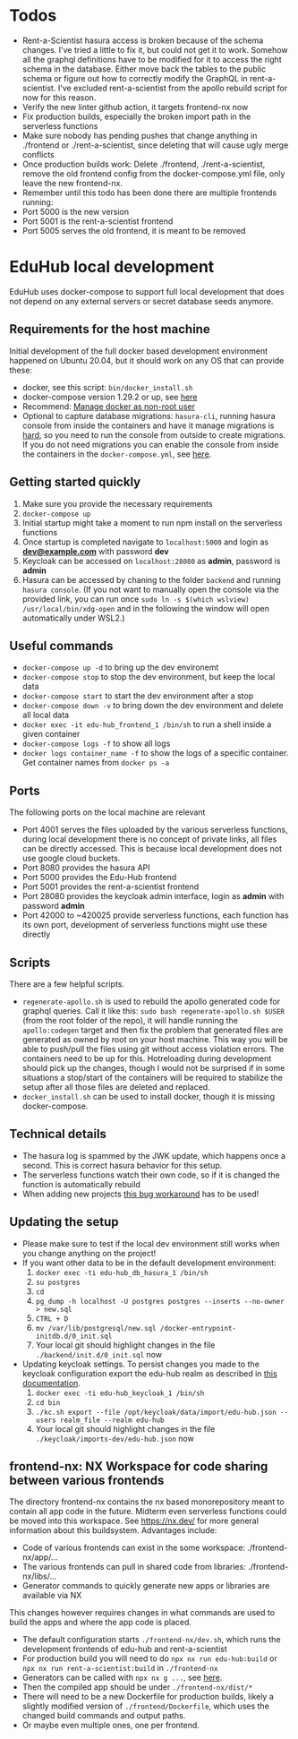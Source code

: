 # Todos

- Rent-a-Scientist hasura access is broken because of the schema changes. I've tried a little to fix it, but could not get it to work. Somehow all the graphql definitions have to be modified for it to access the right schema in the database. Either move back the tables to the public schema or figure out how to correctly modify the GraphQL in rent-a-scientist. I've excluded rent-a-scientist from the apollo rebuild script for now for this reason.
- Verify the new linter github action, it targets frontend-nx now
- Fix production builds, especially the broken import path in the serverless functions
- Make sure nobody has pending pushes that change anything in ./frontend or ./rent-a-scientist, since deleting that will cause ugly merge conflicts
- Once production builds work: Delete ./frontend, ./rent-a-scientist, remove the old frontend config from the docker-compose.yml file, only leave the new frontend-nx.
- Remember until this todo has been done there are multiple frontends running:
- Port 5000 is the new version
- Port 5001 is the rent-a-scientist frontend
- Port 5005 serves the old frontend, it is meant to be removed

# EduHub local development

EduHub uses docker-compose to support full local development that does not depend on any external servers or secret database seeds anymore.

## Requirements for the host machine

Initial development of the full docker based development environment happened on Ubuntu 20.04, but it should work on any OS that can provide these:

- docker, see this script: `bin/docker_install.sh`
- docker-compose version 1.29.2 or up, see [here](https://docs.docker.com/engine/install/ubuntu/#set-up-the-repository)
- Recommend: [Manage docker as non-root user](https://docs.docker.com/engine/install/linux-postinstall/)
- Optional to capture database migrations: `hasura-cli`, running hasura console from inside the containers and have it manage migrations is [hard](https://github.com/hasura/graphql-engine/issues/2824), so you need to run the console from outside to create migrations. If you do not need migrations you can enable the console from inside the containers in the `docker-compose.yml`, see [here](https://www.npmjs.com/package/hasura-cli).

## Getting started quickly

1. Make sure you provide the necessary requirements
1. `docker-compose up`
1. Initial startup might take a moment to run npm install on the serverless functions
1. Once startup is completed navigate to `localhost:5000` and login as **dev@example.com** with password **dev**
1. Keycloak can be accessed on `localhost:28080` as **admin**, password is **admin**
1. Hasura can be accessed by chaning to the folder `backend` and running `hasura console`.
   (If you not want to manually open the console via the provided link, you can run once `sudo ln -s $(which wslview) /usr/local/bin/xdg-open` and in the following the window will open automatically under WSL2.)

## Useful commands

- `docker-compose up -d` to bring up the dev environemt
- `docker-compose stop` to stop the dev environment, but keep the local data
- `docker-compose start` to start the dev environment after a stop
- `docker-compose down -v` to bring down the dev environment and delete all local data
- `docker exec -it edu-hub_frontend_1 /bin/sh` to run a shell inside a given container
- `docker-compose logs -f` to show all logs
- `docker logs container_name -f` to show the logs of a specific container. Get container names from `docker ps -a`

## Ports

The following ports on the local machine are relevant

- Port 4001 serves the files uploaded by the various serverless functions, during local development there is no concept of private links, all files can be directly accessed. This is because local development does not use google cloud buckets.
- Port 8080 provides the hasura API
- Port 5000 provides the Edu-Hub frontend
- Port 5001 provides the rent-a-scientist frontend
- Port 28080 provides the keycloak admin interface, login as **admin** with password **admin**
- Port 42000 to ~420025 provide serverless functions, each function has its own port, development of serverless functions might use these directly

## Scripts

There are a few helpful scripts.

- `regenerate-apollo.sh` is used to rebuild the apollo generated code for graphql queries. Call it like this: `sudo bash regenerate-apollo.sh $USER` (from the root folder of the repo), it will handle running the `apollo:codegen` target and then fix the problem that generated files are generated as owned by root on your host machine. This way you will be able to push/pull the files using git without access violation errors. The containers need to be up for this. Hotreloading during development should pick up the changes, though I would not be surprised if in some situations a stop/start of the containers will be required to stabilize the setup after all those files are deleted and replaced.
- `docker_install.sh` can be used to install docker, though it is missing docker-compose.

## Technical details

- The hasura log is spammed by the JWK update, which happens once a second. This is correct hasura behavior for this setup.
- The serverless functions watch their own code, so if it is changed the function is automatically rebuild
- When adding new projects [this bug workaround](https://github.com/nrwl/nx/issues/9017#issuecomment-1140066503) has to be used!

## Updating the setup

- Please make sure to test if the local dev environment still works when you change anything on the project!
- If you want other data to be in the default development environment:
  1. `docker exec -ti edu-hub_db_hasura_1 /bin/sh`
  1. `su postgres`
  1. `cd`
  1. `pg_dump -h localhost -U postgres postgres --inserts --no-owner > new.sql`
  1. `CTRL + D`
  1. `mv /var/lib/postgresql/new.sql /docker-entrypoint-initdb.d/0_init.sql`
  1. Your local git should highlight changes in the file `./backend/init.d/0_init.sql` now
- Updating keycloak settings. To persist changes you made to the keycloak configuration export the edu-hub realm as described in [this documentation](https://www.keycloak.org/server/importExport).
  1. `docker exec -ti edu-hub_keycloak_1 /bin/sh`
  1. `cd bin`
  1. `./kc.sh export --file /opt/keycloak/data/import/edu-hub.json --users realm_file --realm edu-hub`
  1. Your local git should highlight changes in the file `./keycloak/imports-dev/edu-hub.json` now

## frontend-nx: NX Workspace for code sharing between various frontends

The directory frontend-nx contains the nx based monorepository meant to contain all app code in the future. Midterm even serverless functions could be moved into this workspace.
See https://nx.dev/ for more general information about this buildsystem. Advantages include:

- Code of various frontends can exist in the some workspace: ./frontend-nx/app/...
- The various frontends can pull in shared code from libraries: ./frontend-nx/libs/...
- Generator commands to quickly generate new apps or libraries are available via NX

This changes however requires changes in what commands are used to build the apps and where the app code is placed.

- The default configuration starts `./frontend-nx/dev.sh`, which runs the development frontends of edu-hub and rent-a-scientist
- For production build you will need to do `npx nx run edu-hub:build` or `npx nx run rent-a-scientist:build` in `./frontend-nx`
- Generators can be called with `npx nx g ...`, see [here](https://nx.dev/plugin-features/use-code-generators).
- Then the compiled app should be under `./frontend-nx/dist/*`
- There will need to be a new Dockerfile for production builds, likely a slightly modified version of `./frontend/Dockerfile`, which uses the changed build commands and output paths.
- Or maybe even multiple ones, one per frontend.
